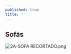 ```yaml
---
published: true
title: ''
---
```

## Sofás

![2A-SOFA RECORTADO.png]({{site.baseurl}}/media/2A-SOFA%20RECORTADO.png)
